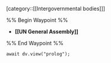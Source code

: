[category::[[Intergovernmental bodies]]]

%% Begin Waypoint %%
- **[[UN General Assembly]]**

%% End Waypoint %%

```dataviewjs
await dv.view("prolog");
```